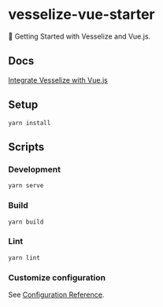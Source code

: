 # vesselize-vue-starter

🌱 Getting Started with Vesselize and Vue.js.

## Docs

[Integrate Vesselize with Vue.js](https://vesselize.js.org/guide/integration-vue.html)

## Setup

```
yarn install
```

## Scripts

### Development

```
yarn serve
```

### Build

```
yarn build
```

### Lint

```
yarn lint
```

### Customize configuration

See [Configuration Reference](https://cli.vuejs.org/config/).
